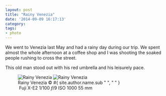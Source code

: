 ```yaml
---
layout: post
title: "Rainy Venezia"
date: '2014-09-09 16:17:13'
category: 
tags:
- photo
---
```


We went to Venezia last May and had a rainy day during our trip.
We spent almost the whole afternoon at a coffee shop and I was shooting the soaked people rushing to cross the street.

This old man stood out with his red umbrella and his leisurely pace.

<figure>
<picture>
  <!--[if IE 9]><video style="display: none;"><![endif]-->
  <source srcset="#{ site.img_base_url }images/2014-05-02-Rainy+Venezia-900w.jpg, #{ site.img_base_url }images/2014-05-02-Rainy+Venezia-1800w.jpg 2x" media="(min-width: 768px)">
  <source srcset="#{ site.img_base_url }images/2014-05-02-Rainy+Venezia-480w.jpg, #{ site.img_base_url }images/2014-05-02-Rainy+Venezia-960w.jpg 2x"> 
  <!--[if IE 9]></video><![endif]--> 
  <img srcset="#{ site.img_base_url }images/2014-05-02-Rainy+Venezia-480w.jpg, #{ site.img_base_url }images/2014-05-02-Rainy+Venezia-960w.jpg 2x" alt="Rainy Venezia">
</picture>
<noscript>
  <img src="#{ site.img_base_url }images/2014-05-02-Rainy+Venezia-480w.jpg" alt="Rainy Venezia">
</noscript>
<figcaption>Rainy Venezia
  <span class="copyright">&copy;&nbsp;#{ site.author.name.sub " ", "&nbsp;" }</span>
</figcaption>
<div class="metadata">
  <i class="fa fa-camera"></i>&nbsp;Fuji&nbsp;X-E2
  <span class="speed">1/100</span>
  <span class="aperture"><i>&#402;</i>/9</span>
  <span class="iso">ISO&nbsp;1000</span>
  <span class="focal-length">55&nbsp;mm</span>
</div>

</figure>


